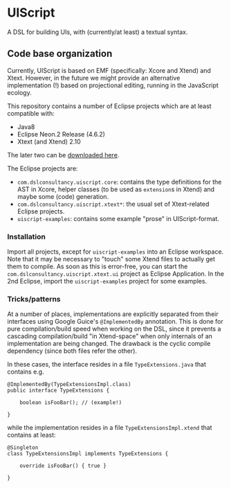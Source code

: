 # UIScript

A DSL for building UIs, with (currently/at least) a textual syntax.


## Code base organization

Currently, UIScript is based on EMF (specifically: Xcore and Xtend) and Xtext.
However, in the future we might provide an alternative implementation (!) based on projectional editing, running in the JavaScript ecology.

This repository contains a number of Eclipse projects which are at least compatible with:

* Java8
* Eclipse Neon.2 Release (4.6.2)
* Xtext (and Xtend) 2.10

The later two can be [downloaded here](http://www.eclipse.org/Xtext/download.html).

The Eclipse projects are:

* `com.dslconsultancy.uiscript.core`: contains the type definitions for the AST in Xcore, helper classes (to be used as `extension`s in Xtend) and maybe some (code) generation.
* `com.dslconsultancy.uiscript.xtext*`: the usual set of Xtext-related Eclipse projects.
* `uiscript-examples`: contains some example "prose" in UIScript-format.


### Installation

Import all projects, except for `uiscript-examples` into an Eclipse workspace.
Note that it may be necessary to "touch" some Xtend files to actually get them to compile.
As soon as this is error-free, you can start the `com.dslconsultancy.uiscript.xtext.ui` project as Eclipse Application.
In the 2nd Eclipse, import the `uiscript-examples` project for some examples.


### Tricks/patterns

At a number of places, implementations are explicitly separated from their interfaces using Google Guice's `@ImplementedBy` annotation.
This is done for pure compilation/build speed when working on the DSL, since it prevents a cascading compilation/build "in Xtend-space" when only internals of an implementation are being changed.
The drawback is the cyclic compile dependency (since both files refer the other).

In these cases, the interface resides in a file `TypeExtensions.java` that contains e.g.

```
@ImplementedBy(TypeExtensionsImpl.class)
public interface TypeExtensions {

	boolean isFooBar();	// (example!)

}
```
while the implementation resides in a file `TypeExtensionsImpl.xtend` that contains at least:

```
@Singleton
class TypeExtensionsImpl implements TypeExtensions {

	override isFooBar() { true }

}
```

